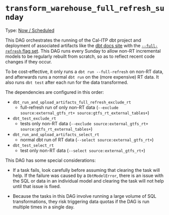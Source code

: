 # `transform_warehouse_full_refresh_sunday`

Type: [Now / Scheduled](https://docs.calitp.org/data-infra/airflow/dags-maintenance.html)

This DAG orchestrates the running of the Cal-ITP dbt project and deployment of associated artifacts like the [dbt docs site](https://dbt-docs.dds.dot.ca.gov/#!/overview) with the [`--full-refresh` flag set](https://docs.getdbt.com/docs/build/incremental-models#how-do-i-rebuild-an-incremental-model). This DAG runs every Sunday to allow non-RT incremental models to be regularly rebuilt from scratch, so as to reflect recent code changes if they occur.

To be cost-effective, it only runs a `dbt run --full-refresh` on non-RT data, and afterwards runs a normal `dbt run` on the (more expensive) RT data. It also runs `dbt test` after each run for the data transformed.

The dependencies are configured in this order:
* `dbt_run_and_upload_artifacts_full_refresh_exclude_rt`
  * full-refresh run of only non-RT data (`--exclude source:external_gtfs_rt+ source:gtfs_rt_external_tables+`)
* `dbt_test_exclude_rt`
  * tests only non-RT data (`--exclude source:external_gtfs_rt+ source:gtfs_rt_external_tables+`)
* `dbt_run_and_upload_artifacts_select_rt`
  * normal dbt run of RT data (`--select source:external_gtfs_rt+`)
* `dbt_test_select_rt`
  * test only non-RT data (`--select source:external_gtfs_rt+`)

This DAG has some special considerations:

- If a task fails, look carefully before assuming that clearing the task will help. If the failure was caused by a `DbtModelError`, there is an issue with the SQL or data in an individual model and clearing the task will not help until that issue is fixed.

- Because the tasks in this DAG involve running a large volume of SQL transformations, they risk triggering data quotas if the DAG is run multiple times in a single day.
